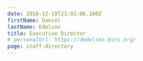 ```yaml
---
date: 2018-12-18T23:03:06.180Z
firstName: Daniel
lastName: Edelson
title: Executive Director
# personalUrl: https://dedelson.bscs.org/
page: staff-directory
---
```

